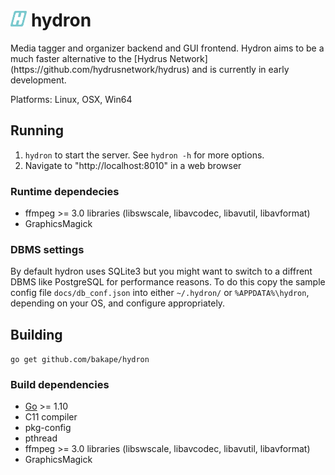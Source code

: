<h1>
   <img src="logo/Hydron.png" alt="Hydron" height="25px"> hydron
</h1>
Media tagger and organizer backend and GUI frontend.
Hydron aims to be a much faster alternative to the
[Hydrus Network](https://github.com/hydrusnetwork/hydrus) and is currently in
early development.

Platforms: Linux, OSX, Win64

## Running

1. `hydron` to start the server. See `hydron -h` for more options.
2. Navigate to "http://localhost:8010" in a web browser

### Runtime dependecies
* ffmpeg >= 3.0 libraries (libswscale, libavcodec, libavutil, libavformat)
* GraphicsMagick

### DBMS settings

By default hydron uses SQLite3 but you might want to switch to a diffrent
DBMS like PostgreSQL for performance reasons. To do this copy the sample config
file `docs/db_conf.json` into either `~/.hydron/` or `%APPDATA%\hydron`,
depending on your OS, and configure appropriately.

## Building

`go get github.com/bakape/hydron`

### Build dependencies
* [Go](https://golang.org/doc/install) >= 1.10
* C11 compiler
* pkg-config
* pthread
* ffmpeg >= 3.0 libraries (libswscale, libavcodec, libavutil, libavformat)
* GraphicsMagick
